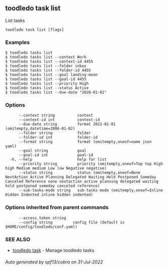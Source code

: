 ## toodledo task list

List tasks

```
toodledo task list [flags]
```

### Examples

```
$ toodledo tasks list
$ toodledo tasks list --context Work
$ toodledo tasks list --context-id 4455
$ toodledo tasks list --folder inbox
$ toodledo tasks list --folder-id 4455
$ toodledo tasks list --goal landing-moon
$ toodledo tasks list --goal-id 4455
$ toodledo tasks list --priority High
$ toodledo tasks list --status Active
$ toodledo tasks list --due-date "2020-01-01"

```

### Options

```
      --context string          context
      --context-id int          context-id
      --due-date string         format 2021-01-01 (omitempty,datetime=2006-01-02)
      --folder string           folder
      --folder-id int           folder-id
      --format string           format (omitempty,oneof=name json yaml)
      --goal string             goal
      --goal-id int             goal-id
  -h, --help                    help for list
      --priority string         priority (omitempty,oneof=Top top High high Medium medium Low low Negative negative)
      --status string           status (omitempty,oneof=None NextAction Active Planning Delegated Waiting Hold Postponed Someday Canceled Reference none nextaction active planning delegated waiting hold postponed someday canceled reference)
      --sub-tasks-mode string   sub-tasks-mode (omitempty,oneof=Inline Hidden Indented inline hidden indented)
```

### Options inherited from parent commands

```
      --access_token string   
      --config string         config file (default is $HOME/config/toodledo/conf.yaml)
```

### SEE ALSO

* [toodledo task](toodledo_task.md)	 - Manage toodledo tasks

###### Auto generated by spf13/cobra on 31-Jul-2022

